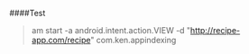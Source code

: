 ####Test
> am start -a android.intent.action.VIEW -d "http://recipe-app.com/recipe" com.ken.appindexing

